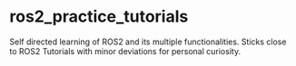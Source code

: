 # ros2_practice_tutorials
Self directed learning of ROS2 and its multiple functionalities. Sticks close to ROS2 Tutorials with minor deviations for personal curiosity.
